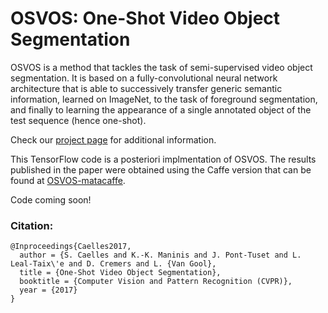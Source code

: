 # OSVOS: One-Shot Video Object Segmentation

OSVOS is a method that tackles the task of semi-supervised video object segmentation. It is based on a fully-convolutional neural network architecture that is able to successively transfer generic semantic information, learned on ImageNet, to the task of foreground segmentation, and finally to learning the appearance of a single annotated object of the test sequence (hence one-shot).

Check our [project page](http://www.vision.ee.ethz.ch/~cvlsegmentation/osvos) for additional information.

This TensorFlow code is a posteriori implmentation of OSVOS. The results published in the paper were obtained using the Caffe version that can be found at [OSVOS-matacaffe](https://github.com/kmaninis/OSVOS-matcaffe).

Code coming soon!

### Citation:
    @Inproceedings{Caelles2017,
      author = {S. Caelles and K.-K. Maninis and J. Pont-Tuset and L. Leal-Taix\'e and D. Cremers and L. {Van Gool},
      title = {One-Shot Video Object Segmentation},
      booktitle = {Computer Vision and Pattern Recognition (CVPR)},
      year = {2017}
    }
